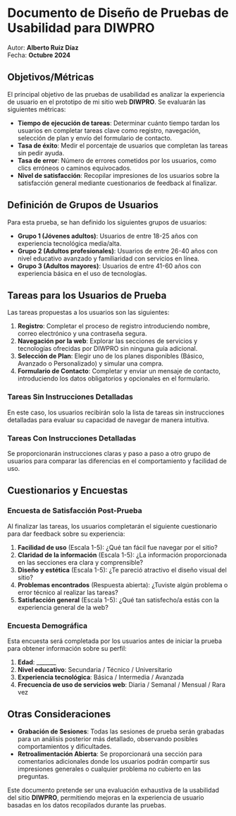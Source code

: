 
# Documento de Diseño de Pruebas de Usabilidad para DIWPRO

Autor: **Alberto Ruiz Díaz**  
Fecha: **Octubre 2024**

## Objetivos/Métricas
El principal objetivo de las pruebas de usabilidad es analizar la experiencia de usuario en el prototipo de mi sitio web **DIWPRO**. Se evaluarán las siguientes métricas:

- **Tiempo de ejecución de tareas**: Determinar cuánto tiempo tardan los usuarios en completar tareas clave como registro, navegación, selección de plan y envío del formulario de contacto.
- **Tasa de éxito**: Medir el porcentaje de usuarios que completan las tareas sin pedir ayuda.
- **Tasa de error**: Número de errores cometidos por los usuarios, como clics erróneos o caminos equivocados.
- **Nivel de satisfacción**: Recopilar impresiones de los usuarios sobre la satisfacción general mediante cuestionarios de feedback al finalizar.

## Definición de Grupos de Usuarios
Para esta prueba, se han definido los siguientes grupos de usuarios:

- **Grupo 1 (Jóvenes adultos)**: Usuarios de entre 18-25 años con experiencia tecnológica media/alta.
- **Grupo 2 (Adultos profesionales)**: Usuarios de entre 26-40 años con nivel educativo avanzado y familiaridad con servicios en línea.
- **Grupo 3 (Adultos mayores)**: Usuarios de entre 41-60 años con experiencia básica en el uso de tecnologías.

## Tareas para los Usuarios de Prueba
Las tareas propuestas a los usuarios son las siguientes:

1. **Registro**: Completar el proceso de registro introduciendo nombre, correo electrónico y una contraseña segura.
2. **Navegación por la web**: Explorar las secciones de servicios y tecnologías ofrecidas por DIWPRO sin ninguna guía adicional.
3. **Selección de Plan**: Elegir uno de los planes disponibles (Básico, Avanzado o Personalizado) y simular una compra.
4. **Formulario de Contacto**: Completar y enviar un mensaje de contacto, introduciendo los datos obligatorios y opcionales en el formulario.

### Tareas Sin Instrucciones Detalladas
En este caso, los usuarios recibirán solo la lista de tareas sin instrucciones detalladas para evaluar su capacidad de navegar de manera intuitiva.

### Tareas Con Instrucciones Detalladas
Se proporcionarán instrucciones claras y paso a paso a otro grupo de usuarios para comparar las diferencias en el comportamiento y facilidad de uso.

## Cuestionarios y Encuestas
### Encuesta de Satisfacción Post-Prueba
Al finalizar las tareas, los usuarios completarán el siguiente cuestionario para dar feedback sobre su experiencia:

1. **Facilidad de uso** (Escala 1-5): ¿Qué tan fácil fue navegar por el sitio?
2. **Claridad de la información** (Escala 1-5): ¿La información proporcionada en las secciones era clara y comprensible?
3. **Diseño y estética** (Escala 1-5): ¿Te pareció atractivo el diseño visual del sitio?
4. **Problemas encontrados** (Respuesta abierta): ¿Tuviste algún problema o error técnico al realizar las tareas?
5. **Satisfacción general** (Escala 1-5): ¿Qué tan satisfecho/a estás con la experiencia general de la web?

### Encuesta Demográfica
Esta encuesta será completada por los usuarios antes de iniciar la prueba para obtener información sobre su perfil:
1. **Edad**: _______
2. **Nivel educativo**: Secundaria / Técnico / Universitario
3. **Experiencia tecnológica**: Básica / Intermedia / Avanzada
4. **Frecuencia de uso de servicios web**: Diaria / Semanal / Mensual / Rara vez

## Otras Consideraciones
- **Grabación de Sesiones**: Todas las sesiones de prueba serán grabadas para un análisis posterior más detallado, observando posibles comportamientos y dificultades.
- **Retroalimentación Abierta**: Se proporcionará una sección para comentarios adicionales donde los usuarios podrán compartir sus impresiones generales o cualquier problema no cubierto en las preguntas.

Este documento pretende ser una evaluación exhaustiva de la usabilidad del sitio **DIWPRO**, permitiendo mejoras en la experiencia de usuario basadas en los datos recopilados durante las pruebas.
